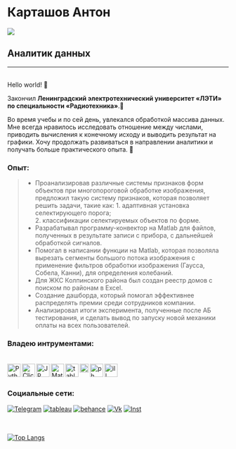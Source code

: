 # <b>Карташов Антон</b>
![](https://komarev.com/ghpvc/?username=AntonKarta)
## <b>Аналитик данных</b>
___
<br>Hello world! 👋

 Закончил <b>Ленинградский электротехнический университет «ЛЭТИ» по специальности «Радиотехника»</b>.🚀

 Во время учебы и по сей день, увлекался обработкой массива данных. Мне всегда нравилось исследовать отношение между числами, приводить вычисления к конечному исходу и выводить результат на графики. Хочу продолжать развиваться в направлении аналитики и получать больше практического опыта. 🤟

### <b>Опыт</b>:

> * Проанализировав различные системы признаков форм объектов при многопороговой обработке изображения, предложил такую систему признаков, которая
позволяет решить задачи, такие как: 
    1. адаптивная установка селектирующего порога;<br>
     2. классификации селектируемых объектов по форме.<br>
> * Разрабатывал программу-конвектор на Matlab для файлов, полученных в результате записи с прибора, с дальнейшей обработкой сигналов.<br>
> * Помогал в написании функции на Matlab, которая позволяла вырезать сегменты большого потока изображения с применение фильтров обработки изображения (Гаусса, Собела, Канни), для определения колебаний.<br>
> * Для ЖКС Колпинского района был создан реестр домов с поиском по районам в Excel.<br>
> * Cоздание дашборда, который помогал эффективнее распределять премии среди сотрудников компании.<br>
> * Анализировал итоги эксперимента, полученные после АБ тестирования, и сделать вывод по запуску новой механики оплаты на всех пользователей.<br>

### <b>Владею интрументами:</b> <br> <br>

<img align="left" alt="Python" width="30px" src="https://www.pngall.com/wp-content/uploads/5/Python-PNG.png" /> 

<img align="left" alt="Clickhouse" width="30px" src="https://cdn.worldvectorlogo.com/logos/clickhouse.svg" />

<img align="left" alt="JP" width="30px" src="https://upload.wikimedia.org/wikipedia/commons/thumb/3/38/Jupyter_logo.svg/1200px-Jupyter_logo.svg.png" />

<img align="left" alt="Matlab" width="30px" src="https://upload.wikimedia.org/wikipedia/commons/thumb/2/21/Matlab_Logo.png/667px-Matlab_Logo.png" />

<img align="left" alt="tableau" width="30px" src="https://seeklogo.com/images/T/tableau-software-logo-F1CE2CA54A-seeklogo.com.png" />


<img align="left" alt="figma" width="20px" src="https://upload.wikimedia.org/wikipedia/commons/3/33/Figma-logo.svg" />

<img align="left" alt="ph" width="30px" src="https://upload.wikimedia.org/wikipedia/commons/thumb/a/af/Adobe_Photoshop_CC_icon.svg/640px-Adobe_Photoshop_CC_icon.svg.png" />

<img align="left" alt="ill" width="30px" src="https://pnggrid.com/wp-content/uploads/2021/05/Adobe-Illustrator-Logo-1024x998.png" /><br><br>


### <b>Социальные сети:</b> <br> 

[![Telegram](https://img.shields.io/badge/-Telegram-090909?style=for-the-badge&logo=telegram&logoColor=27A0D9)](https://t.me/Antipod_k)
[![tableau](https://img.shields.io/badge/-Tableau-090909?style=for-the-badge&logo=tableau&logoColor=27A0D9)](https://public.tableau.com/app/profile/anton3459)
[![behance](https://img.shields.io/badge/-behance-090909?style=for-the-badge&logo=behance&logoColor=27A0D9)](https://www.behance.net/potroshok)
[![Vk](https://img.shields.io/badge/-vk-090909?style=for-the-badge&logo=vk&logoColor=27A0D9)](https://vk.com/taco_with_pepper_and_cheese)
[![Inst](https://img.shields.io/badge/-Instagram-090909?style=for-the-badge&logo=instagram&logoColor=27A0D9)](https://vk.com/taco_with_pepper_and_cheese)
<br> <br> <br>

[![Top Langs](https://github-readme-stats.vercel.app/api/top-langs/?username=AntonKarta&layout=compact)](https://github.com/anuraghazra/github-readme-stats)
